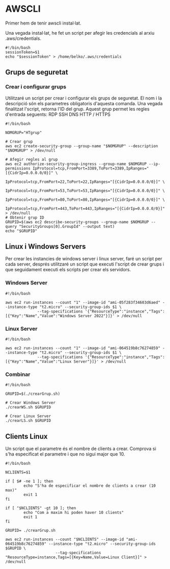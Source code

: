 # AWSCLI
Primer hem de tenir awscli instal·lat.

Una vegada instal·lat, he fet un script per afegir les credencials al arxiu .aws/credentials.
```
#!/bin/bash
sessionToken=$1
echo "$sessionToken" > /home/belko/.aws/credentials
```
## Grups de seguretat
### Crear i configurar grups
Utilitzaré un script per crear i configurar els grups de seguretat. El nom i la descripció són els parametres obligatoris d'aquesta comanda. Una vegada finalitzat l'script, retorna l'ID del grup.
Aquest grup permet les regles d'entrada seguents:
RDP
SSH
DNS
HTTP / HTTPS
```
#!/bin/bash

NOMGRUP="HTgrup"

# Crear grup
aws ec2 create-security-group --group-name "$NOMGRUP" --description "$NOMGRUP" > /dev/null

# Afegir regles al grup
aws ec2 authorize-security-group-ingress --group-name $NOMGRUP --ip-permissions IpProtocol=tcp,FromPort=3389,ToPort=3389,IpRanges="[{CidrIp=0.0.0.0/0}]" \
                                                                                IpProtocol=tcp,FromPort=22,ToPort=22,IpRanges="[{CidrIp=0.0.0.0/0}]" \ 
                                                                                IpProtocol=tcp,FromPort=53,ToPort=53,IpRanges="[{CidrIp=0.0.0.0/0}]" \
                                                                                IpProtocol=tcp,FromPort=80,ToPort=80,IpRanges="[{CidrIp=0.0.0.0/0}]" \
                                                                                IpProtocol=tcp,FromPort=443,ToPort=443,IpRanges="[{CidrIp=0.0.0.0/0}]" > /dev/null
# Obtenir grup ID
GRUPID=$(aws ec2 describe-security-groups --group-name $NOMGRUP --query "SecurityGroups[0].GroupId" --output text)
echo "$GRUPID"

```
## Linux i Windows Servers
Per crear les instancies de windows server i linux server, faré un script per cada server, després utilitzaré un script que executi l'script de crear grups i que seguidament executi els scripts per crear els servidors.
### Windows Server
```
#!/bin/bash

aws ec2 run-instances --count "1" --image-id "ami-05f283f34603d6aed" --instance-type "t2.micro" --security-group-ids $1 \
		      --tag-specifications '{"ResourceType":"instance","Tags":[{"Key":"Name","Value":"Windows Server 2022"}]}' > /dev/null
```
### Linux Server
```
#!/bin/bash

aws ec2 run-instances --count "1" --image-id "ami-064519b8c76274859" --instance-type "t2.micro" --security-group-ids $1 \
		      --tag-specifications '{"ResourceType":"instance","Tags":[{"Key":"Name","Value":"Linux Server"}]}' > /dev/null
```
### Combinar
```
#!/bin/bash

GRUPID=$(./crearGrup.sh)

# Crear Windows Server
./crearWS.sh $GRUPID

# Crear Linux Server
./crearLS.sh $GRUPID
```
## Clients Linux
Un script que el parametre és el nombre de clients a crear. Comprova si s'ha especificat el parametre i que no sigui major que 10.
```
#!/bin/bash

NCLIENTS=$1

if [ $# -ne 1 ]; then
        echo "S'ha de especificar el nombre de clients a crear (10 max)"
        exit 1
fi

if [ "$NCLIENTS" -gt 10 ]; then
        echo "Com a maxim hi poden haver 10 clients"
        exit 1
fi

GRUPID= ./crearGrup.sh

aws ec2 run-instances --count "$NCLIENTS" --image-id "ami-064519b8c76274859" --instance-type "t2.micro" --security-group-ids $GRUPID \
                      --tag-specifications "ResourceType=instance,Tags=[{Key=Name,Value=Linux Client}]" > /dev/null
```
